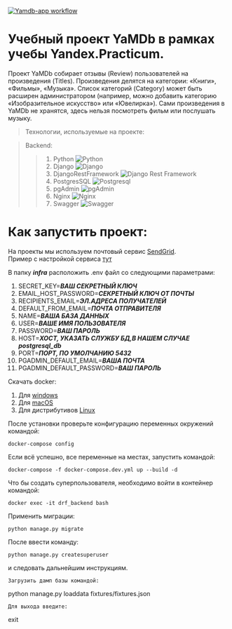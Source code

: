 [![Yamdb-app workflow](https://github.com/Destrifer/END/blob/main/.github/workflows/yamdb_workflow.yml/badge.svg?branch=master)](https://github.com/Destrifer/END/blob/main/.github/workflows/yamdb_workflow.yml)

# Учебный проект YaMDb в рамках учебы Yandex.Practicum.

Проект YaMDb собирает отзывы (Review) пользователей на произведения (Titles).
Произведения делятся на категории: «Книги», «Фильмы», «Музыка».
Список категорий (Category) может быть расширен администратором
(например, можно добавить категорию «Изобразительное искусство» или «Ювелирка»).
Сами произведения в YaMDb не хранятся, здесь нельзя посмотреть фильм или послушать музыку.

>Технологии, используемые на проекте:

>Backend:
>>1. Python ![Python](https://img.shields.io/badge/-Python-black?style=flat-square&logo=Python)
>>2. Django ![Django](https://img.shields.io/badge/-Django-0aad48?style=flat-square&logo=Django)
>>3. DjangoRestFramework ![Django Rest Framework](https://img.shields.io/badge/DRF-red?style=flat-square&logo=Django)
>>4. PostgresSQL ![Postgresql](https://img.shields.io/badge/-Postgresql-%232c3e50?style=flat-square&logo=Postgresql)
>>5. pgAdmin ![pgAdmin](https://img.shields.io/badge/PG-pgAdmin-blue?style=flat-square&logo=pgAdmin)
>>6. Nginx ![Nginx](https://img.shields.io/badge/nginx-%23009639.svg?style=flat-square&logo=nginx&logoColor=white)
>>7. Swagger ![Swagger](https://img.shields.io/badge/-Swagger-%23Clojure?style=flat-square&logo=swagger&logoColor=white)

# Как запустить проект:

На проекты мы используем почтовый сервис [SendGrid](https://sendgrid.com/).\
Пример с настройкой сервиса [тут](https://pythonru.com/primery/otpravka-pisem-s-formy-v-django)

В папку ***infra*** расположить .env файл со следующими параметрами:
1. SECRET_KEY=***ВАШ СЕКРЕТНЫЙ КЛЮЧ***
2. EMAIL_HOST_PASSWORD=***СЕКРЕТНЫЙ КЛЮЧ ОТ ПОЧТЫ***
3. RECIPIENTS_EMAIL=***ЭЛ.АДРЕСА ПОЛУЧАТЕЛЕЙ***
4. DEFAULT_FROM_EMAIL=***ПОЧТА ОТПРАВИТЕЛЯ***
5. NAME=***ВАША БАЗА ДАННЫХ***
6. USER=***ВАШЕ ИМЯ ПОЛЬЗОВАТЕЛЯ***
7. PASSWORD=***ВАШ ПАРОЛЬ***
8. HOST=***ХОСТ, УКАЗАТЬ СЛУЖБУ БД,В НАШЕМ СЛУЧАЕ postgresql_db***
9. PORT=***ПОРТ, ПО УМОЛЧАНИЮ 5432***
10. PGADMIN_DEFAULT_EMAIL=***ВАША ПОЧТА***
11. PGADMIN_DEFAULT_PASSWORD=***ВАШ ПАРОЛЬ***

Скачать docker: 
1. Для [windows](https://docs.docker.com/desktop/windows/install/)
2. Для [macOS](https://docs.docker.com/desktop/mac/install/)
3. Для дистрибутивов [Linux](https://docs.docker.com/desktop/linux/#uninstall)

После установки проверьте конфигурацию переменных окружений 
командой:
```
docker-compose config
```
Если всё успешно, все переменные на местах, запустить командой:
```
docker-compose -f docker-compose.dev.yml up --build -d
```

Что бы создать суперпользователя, 
необходимо войти в контейнер командой:
```
docker exec -it drf_backend bash
```
Применить миграции:
```
python manage.py migrate
```
После ввести команду:
```
python manage.py createsuperuser
```
и следовать дальнейшим инструкциям.
```
Загрузить дамп базы командой:
```
python manage.py loaddata fixtures/fixtures.json
```
Для выхода введите:
```
exit
```
